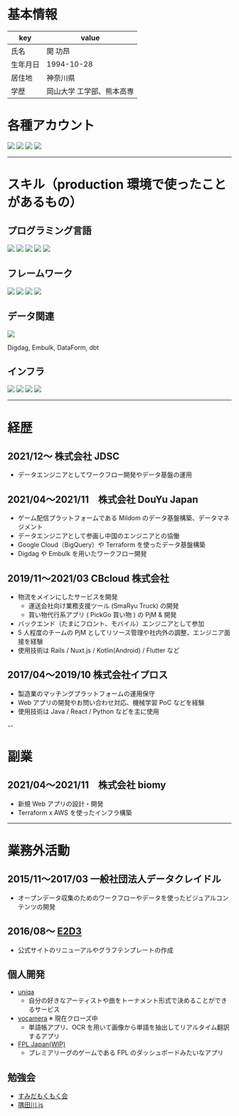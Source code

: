 # 基本情報

| key          | value  |
| ------------ | ----------------------- |
| 氏名 | 開 功昂 |
| 生年月日 | 1994-10-28 |
| 居住地 | 神奈川県 |
| 学歴 | 岡山大学 工学部、熊本高専 |

# 各種アカウント

<a href="https://github.com/hiracky16" target="_blank"><img src="https://img.shields.io/badge/hiracky16-12100E.svg?style=flat&logo=github"></a>
<a href="https://twitter.com/hiracky16" target="_blank"><img src="https://img.shields.io/badge/hiracky16-1DA1F2.svg?style=flat&logo=Twitter&logoColor=white"></a>
<a href="https://qiita.com/hiracky16" target="_blank"><img src="https://img.shields.io/badge/hiracky16-55C500.svg?style=flat&logo=qiita&logoColor=white"></a>
<a href="https://zenn.dev/hiracky16" target="_blank"><img src="https://img.shields.io/badge/hiracky16-3EA8FF.svg?style=flat&logo=Zenn&logoColor=white"></a>

---

# スキル（production 環境で使ったことがあるもの）

## プログラミング言語
<p>
<img src="https://img.shields.io/badge/Java-007396.svg?style=flat&logo=java">
<img src="https://img.shields.io/badge/Python-3776AB.svg?style=flat&logo=python&logoColor=white">
<img src="https://img.shields.io/badge/Ruby-CC342D.svg?style=flat&logo=ruby&logoColor=white">
<img src="https://img.shields.io/badge/TypeScript-3178C6.svg?style=flat&logo=typescript&logoColor=white">
<img src="https://img.shields.io/badge/JavaScript-F7DF1E.svg?style=flat&logo=javascript&logoColor=white">
</p>

## フレームワーク
<p>
<img src="https://img.shields.io/badge/Ruby%20on%20Rails-CC0000.svg?style=flat&logo=ruby%20on%20rails&logoColor=white">
<img src="https://img.shields.io/badge/Flutter-02569B.svg?style=flat&logo=flutter&logoColor=white">
<img src="https://img.shields.io/badge/Nuxt-00C58E.svg?style=flat&logo=Nuxt.js&logoColor=white">
<img src="https://img.shields.io/badge/Vue-00C58E.svg?style=flat&logo=vue.js&logoColor=white">
</p>

## データ関連
<p>
<img src="https://img.shields.io/badge/Apache%20Airflow-017CEE.svg?style=flat&logo=Apache%20Airflow&logoColor=white">
</p>
<p>
Digdag, Embulk, DataForm, dbt
</p>

## インフラ
<p>
<img src="https://img.shields.io/badge/AWS-232F3E.svg?style=flat&logo=amazon%20aws&logoColor=white">
<img src="https://img.shields.io/badge/Google%20Cloud-4285F4.svg?style=flat&logo=google%20cloud&logoColor=white">
<img src="https://img.shields.io/badge/terraform-7B42BC.svg?style=flat&logo=terraform&logoColor=white">
<img src="https://img.shields.io/badge/-Kubernetes-326CE5.svg?logo=kubernetes&style=plastic">
</p>

---

# 経歴

## 2021/12〜 株式会社 JDSC
- データエンジニアとしてワークフロー開発やデータ基盤の運用

## 2021/04〜2021/11　株式会社 DouYu Japan

- ゲーム配信プラットフォームである Mildom のデータ基盤構築、データマネジメント
- データエンジニアとして参画し中国のエンジニアとの協働
- Google Cloud（BigQuery）や Terraform を使ったデータ基盤構築
- Digdag や Embulk を用いたワークフロー開発


## 2019/11〜2021/03 CBcloud 株式会社

- 物流をメインにしたサービスを開発
    - 運送会社向け業務支援ツール (SmaRyu Truck) の開発
    - 買い物代行系アプリ ( PickGo 買い物 ) の PjM & 開発
- バックエンド（たまにフロント、モバイル）エンジニアとして参加
- 5 人程度のチームの PjM としてリソース管理や社内外の調整、エンジニア面接を経験
- 使用技術は Rails / Nuxt.js / Kotlin(Android) / Flutter など

## 2017/04〜2019/10 株式会社イプロス

- 製造業のマッチングプラットフォームの運用保守
- Web アプリの開発やお問い合わせ対応、機械学習 PoC などを経験
- 使用技術は Java / React / Python などを主に使用

--

# 副業

## 2021/04〜2021/11　株式会社 biomy
- 新規 Web アプリの設計・開発
- Terraform x AWS を使ったインフラ構築

---

# 業務外活動
## 2015/11〜2017/03 一般社団法人データクレイドル

- オープンデータ収集のためのワークフローやデータを使ったビジュアルコンテンツの開発

## 2016/08〜 [E2D3](http://e2d3.org/)

- 公式サイトのリニューアルやグラフテンプレートの作成

## 個人開発

- [uniqa](https://www.uniqa.site/)
    - 自分の好きなアーティストや曲をトーナメント形式で決めることができるサービス
- [vocamera](https://github.com/hiracky16/vocamera) ※ 現在クローズ中
    - 単語帳アプリ、OCR を用いて画像から単語を抽出してリアルタイム翻訳するアプリ
- [FPL Japan(WIP)](https://fpl-japan.web.app/)
    - プレミアリーグのゲームである FPL のダッシュボードみたいなアプリ

## 勉強会

- [すみだもくもく会](https://sumida-mokumoku.connpass.com/)
- [隅田川.js](https://sumidagawajs.connpass.com/)

